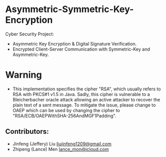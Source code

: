 # Asymmetric-Symmetric-Key-Encryption
Cyber Security Project:
- Asymmetric Key Encryption &amp; Digital Signature Verification. 
- Encrypted Client-Server Communication with Symmetric-Key and Asymmetric-Key. 

# Warning
- This implementation specifies the cipher "RSA", which usually refers to RSA with PKCS#1 v1.5 in Java. Sadly, this cipher is vulnerable to a Bleicherbacher oracle attack allowing an active attacker to recover the plain text of a sent message. To mitigate the issue, please change to OAEP which can be used by changing the cipher to "RSA/ECB/OAEPWithSHA-256AndMGF1Padding".

## Contributors:
- Jinfeng (Jeffery) Liu <liujinfeng1209@gmail.com>
- Zhipeng (Lance) Men <lance_mon@icloud.com>
